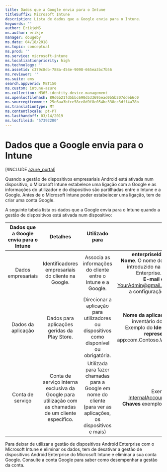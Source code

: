 ```yaml
---
title: Dados que a Google envia para o Intune
titleSuffix: Microsoft Intune
description: Lista de dados que a Google envia para o Intune.
keywords: ''
author: ErikjeMS
ms.author: erikje
manager: dougeby
ms.date: 04/18/2018
ms.topic: conceptual
ms.prod: ''
ms.service: microsoft-intune
ms.localizationpriority: high
ms.technology: ''
ms.assetid: c379c8db-788a-454e-9098-665ea3bc7b56
ms.reviewer: ''
ms.suite: ems
search.appverid: MET150
ms.custom: intune-azure
ms.collection: M365-identity-device-management
ms.openlocfilehash: 89d6b21fd5bbc690d533695ead0b5b207ddeb6c0
ms.sourcegitcommit: 25e6aa3bfce58ce8d9f8c054bc338cc3dff4a78b
ms.translationtype: MT
ms.contentlocale: pt-PT
ms.lasthandoff: 03/14/2019
ms.locfileid: "57392280"
---
```

# <a name="data-google-sends-to-intune"></a>Dados que a Google envia para o Intune

[!INCLUDE [azure_portal](./includes/azure_portal.md)]

Quando a gestão de dispositivos empresariais Android está ativada num dispositivo, o Microsoft Intune estabelece uma ligação com a Google e as informações do utilizador e do dispositivo são partilhadas entre o Intune e a Google. Antes de o Microsoft Intune poder estabelecer uma ligação, tem de criar uma conta Google.

A seguinte tabela lista os dados que a Google envia para o Intune quando a gestão de dispositivos está ativada num dispositivo:


| Dados que a Google envia para o Intune | Detalhes | Utilizado para | Exemplo |
|:---:|:---:|:---:|:---:|
| Dados empresariais | Identificadores empresariais do cliente na Google. | Associa as informações do cliente entre o Intune e a Google. | **enterpriseId** exemplo: LC04eik8a6.<br>**Nome**. O nome do Administrador tal como foi introduzido na configuração do Android Enterprise. Exemplo: João Silva.<br>**E-mail do administrador**. YourAdmin@gmail.com que foi utilizado durante a configuração do Android Enterprise. |
| Dados da aplicação | Dados para aplicações geridas da Play Store. | Direcionar a aplicação para utilizadores ou dispositivos como disponível ou obrigatória. | **Nome da aplicação** exemplo: Aplicação do inventário do armazém da Contoso.<br>Exemplo do **Identificador Exclusivo para representar a aplicação**: app:com.Contoso.Warehouse.InventoryTracking |
| Conta de serviço | Conta de serviço interna exclusiva da Google para utilização com as chamadas de um cliente específico. | Utilizada para fazer chamadas para a Google em nome do cliente (para ver as aplicações, os dispositivos e mais) | Exemplo de **Nome**: InternalAccount@InternalService.com.<br>**Chaves** exemplo: ServiceAccountPassword |


Para deixar de utilizar a gestão de dispositivos Android Enterprise com o Microsoft Intune e eliminar os dados, tem de desativar a gestão de dispositivos Android Enterprise do Microsoft Intune e eliminar a sua conta Google. Consulte a conta Google para saber como desempenhar a gestão da conta.


